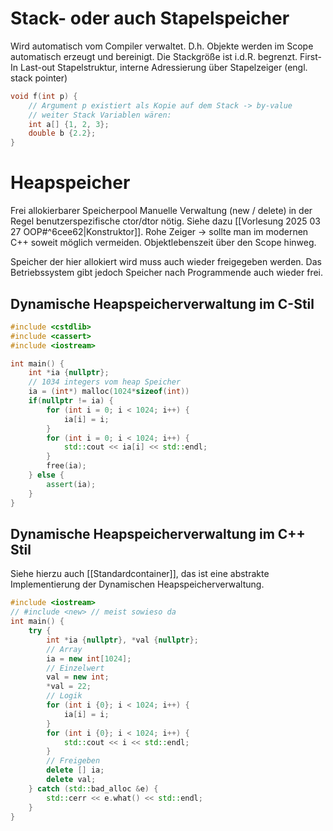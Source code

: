 # Stack- oder auch Stapelspeicher
Wird automatisch vom Compiler verwaltet. D.h. Objekte werden im Scope automatisch erzeugt und bereinigt. 
Die Stackgröße ist i.d.R. begrenzt.
First-In Last-out Stapelstruktur, interne Adressierung über Stapelzeiger (engl. stack pointer)

``` C++
void f(int p) {
	// Argument p existiert als Kopie auf dem Stack -> by-value
	// weiter Stack Variablen wären:
	int a[] {1, 2, 3};
	double b {2.2};
}
```

# Heapspeicher
Frei allokierbarer Speicherpool
Manuelle Verwaltung (new / delete)
	in der Regel benutzerspezifische ctor/dtor nötig. Siehe dazu [[Vorlesung 2025 03 27 OOP#^6cee62|Konstruktor]].
Rohe Zeiger -> sollte man im modernen C++ soweit möglich vermeiden.
Objektlebenszeit über den Scope hinweg.

Speicher der hier allokiert wird muss auch wieder freigegeben werden.
	Das Betriebssystem gibt jedoch Speicher nach Programmende auch wieder frei.
## Dynamische Heapspeicherverwaltung im C-Stil
``` C++
#include <cstdlib>
#include <cassert>
#include <iostream>

int main() {
	int *ia {nullptr};
	// 1034 integers vom heap Speicher
	ia = (int*) malloc(1024*sizeof(int))
	if(nullptr != ia) {
		for (int i = 0; i < 1024; i++) {
			ia[i] = i;
		}
		for (int i = 0; i < 1024; i++) {
			std::cout << ia[i] << std::endl;
		}
		free(ia);
	} else {
		assert(ia);
	}
}
```

## Dynamische Heapspeicherverwaltung im C++ Stil
Siehe hierzu auch [[Standardcontainer]], das ist eine abstrakte Implementierung der Dynamischen Heapspeicherverwaltung.
``` C++
#include <iostream>
// #include <new> // meist sowieso da
int main() {
	try {
		int *ia {nullptr}, *val {nullptr};
		// Array
		ia = new int[1024];
		// Einzelwert
		val = new int; 
		*val = 22;
		// Logik
		for (int i {0}; i < 1024; i++) {
			ia[i] = i;
		}
		for (int i {0}; i < 1024; i++) {
			std::cout << i << std::endl;
		}
		// Freigeben
		delete [] ia;
		delete val;
	} catch (std::bad_alloc &e) {
		std::cerr << e.what() << std::endl;
	}
}
```

